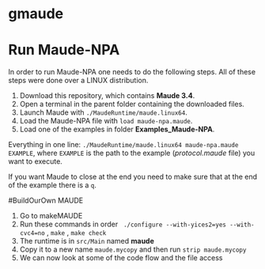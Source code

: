 # gmaude


# Run Maude-NPA

In order to run Maude-NPA one needs to do the following steps. All of these steps were done over a LINUX distribution.

1. Download this repository, which contains **Maude 3.4**.
2. Open a terminal in the parent folder containing the downloaded files.
3. Launch Maude with `./MaudeRuntime/maude.linux64`.
4. Load the Maude-NPA file with `load maude-npa.maude`.
5. Load one of the examples in folder **Examples_Maude-NPA**.

Everything in one line: `./MaudeRuntime/maude.linux64 maude-npa.maude EXAMPLE`, where `EXAMPLE` is the path to the example (*protocol.maude* file) you want to execute.

If you want Maude to close at the end you need to make sure that at the end of the example there is a `q`.

#BuildOurOwn MAUDE
1. Go to makeMAUDE
2. Run these commands in order ` ./configure --with-yices2=yes --with-cvc4=no` , `make` , `make check`
3. The runtime is in `src/Main` named **maude**
4. Copy it to a new name `maude.mycopy` and then run `strip maude.mycopy`
5. We can now look at some of the code flow and the file access
